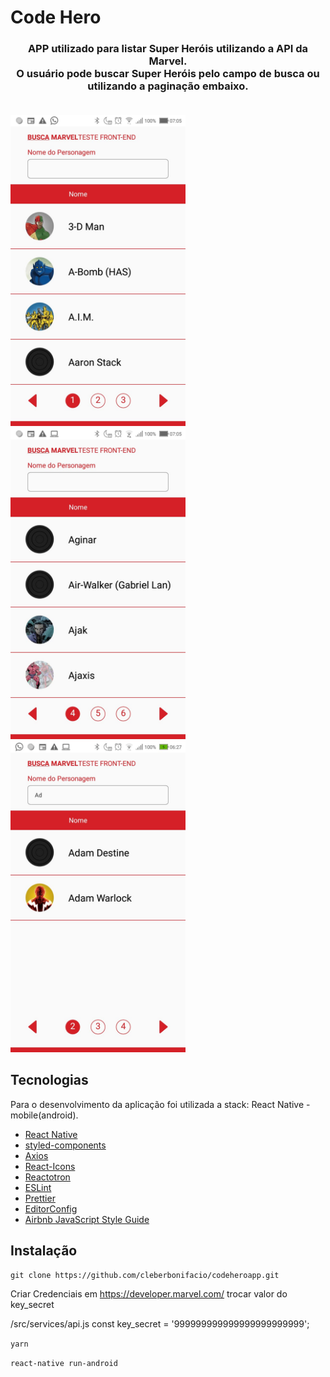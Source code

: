 # Code Hero

<h3 align="center">
   APP utilizado para listar Super Heróis utilizando a API da Marvel.
   <br>O usuário pode buscar Super Heróis pelo campo de busca ou utilizando a paginação embaixo.
   <br><br>
</h3>


<img src="https://github.com/cleberbonifacio/codeheroapp/blob/master/assets/img-01.jpeg" width="280"><img src="https://github.com/cleberbonifacio/codeheroapp/blob/master/assets/img-02.jpeg" width="280"><img src="https://github.com/cleberbonifacio/codeheroapp/blob/master/assets/img-03.jpeg" width="280">



## Tecnologias

Para o desenvolvimento da aplicação foi utilizada a stack: React Native - mobile(android).

-   [React Native](https://facebook.github.io/react-native/)
-   [styled-components](https://www.styled-components.com/)
-   [Axios](https://github.com/axios/axios)
-   [React-Icons](http://react-icons.github.io/react-icons/)
-   [Reactotron](https://infinite.red/reactotron)
-   [ESLint](https://eslint.org/)
-   [Prettier](https://prettier.io/)
-   [EditorConfig](https://editorconfig.org/)
-   [Airbnb JavaScript Style Guide](https://github.com/airbnb/javascript)

## Instalação

`git clone https://github.com/cleberbonifacio/codeheroapp.git`

Criar Credenciais em https://developer.marvel.com/ trocar valor do key_secret

/src/services/api.js
const key_secret = '999999999999999999999999';

`yarn`

`react-native run-android`

